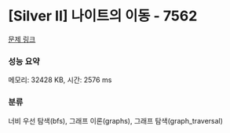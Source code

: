 # [Silver II] 나이트의 이동 - 7562 

[문제 링크](https://www.acmicpc.net/problem/7562) 

### 성능 요약

메모리: 32428 KB, 시간: 2576 ms

### 분류

너비 우선 탐색(bfs), 그래프 이론(graphs), 그래프 탐색(graph_traversal)

